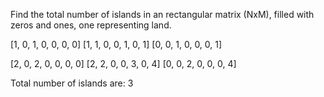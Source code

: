 Find the total number of islands in an rectangular matrix (NxM), 
filled with zeros and ones, one representing land.

[1, 0, 1, 0, 0, 0, 0]
[1, 1, 0, 0, 1, 0, 1]
[0, 0, 1, 0, 0, 0, 1]

[2, 0, 2, 0, 0, 0, 0]
[2, 2, 0, 0, 3, 0, 4]
[0, 0, 2, 0, 0, 0, 4]

Total number of islands are: 3